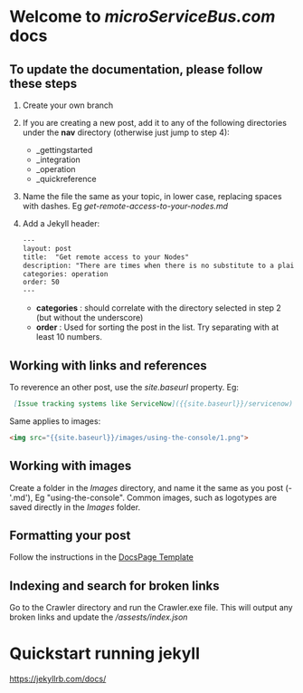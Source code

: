 # Welcome to *microServiceBus.com* docs

## To update the documentation, please follow these steps

1. Create your own branch
2. If you are creating a new post, add it to any of the following directories under the **nav** directory (otherwise just jump to step 4):
    * _gettingstarted
    * _integration
    * _operation
    * _quickreference
3. Name the file the same as your topic, in lower case, replacing spaces with dashes. Eg *get-remote-access-to-your-nodes.md*
4. Add a Jekyll header:

    ```html
    ---
    layout: post
    title:  "Get remote access to your Nodes"
    description: "There are times when there is no substitute to a plain old SSH session. Learn more about how to upload public keys and grant yourself access to Nodes."
    categories: operation
    order: 50
    ---
    ```

    * **categories** : should correlate with the directory selected in step 2 (but without the underscore)
    * **order** : Used for sorting the post in the list. Try separating with at least 10 numbers.

## Working with links and references

To reverence an other post, use the *site.baseurl* property. Eg:

```markdown
 [Issue tracking systems like ServiceNow]({{site.baseurl}}/servicenow).
```

Same applies to images:

```html
<img src="{{site.baseurl}}/images/using-the-console/1.png">
```

## Working with images

Create a folder in the *Images* directory, and name it the same as you post (-'.md'), Eg "using-the-console". Common images, such as logotypes are saved directly in the *Images* folder.

## Formatting your post

Follow the instructions in the [DocsPage Template](/DocsPage-Template.md)

## Indexing and search for broken links
Go to the Crawler directory and run the Crawler.exe file. This will output any broken links and update the */assests/index.json* 

# Quickstart running jekyll
https://jekyllrb.com/docs/
